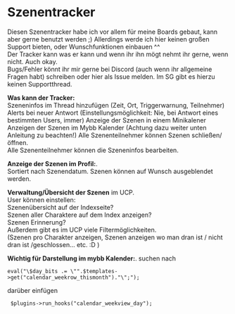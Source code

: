 # Szenentracker

Diesen Szenentracker habe ich vor allem für meine Boards gebaut, kann aber gerne benutzt werden ;) Allerdings werde ich hier keinen großen Support bieten, oder Wunschfunktionen einbauen ^^  
Der Tracker kann was er kann und wenn ihr ihn mögt nehmt ihr gerne, wenn nicht. Auch okay.  
Bugs/Fehler könnt ihr mir gerne bei Discord (auch wenn ihr allgemeine Fragen habt) schreiben oder hier als Issue melden. Im SG gibt es hierzu keinen Supportthread.   

**Was kann der Tracker:**  
Szeneninfos im Thread hinzufügen (Zeit, Ort, Triggerwarnung, Teilnehmer)   
Alerts bei neuer Antwort (Einstellungsmöglichkeit: Nie, bei Antwort eines bestimmten Users, immer)
Anzeige der Szenen in einem Minikalener
Anzeigen der Szenen im Mybb Kalender (Achtung dazu weiter unten Anleitung zu beachten!) 
Alle Szenenteilnehmer können Szenen schließen/öffnen.  
Alle Szenenteilnehmer können die Szeneninfos bearbeiten.  
  
**Anzeige der Szenen im Profil:**.  
Sortiert nach Szenendatum. 
Szenen können auf Wunsch ausgeblendet werden.
  
**Verwaltung/Übersicht der Szenen** im UCP.  
User können einstellen:  
Szenenübersicht auf der Indexseite?  
Szenen aller Charaktere auf dem Index anzeigen?  
Szenen Erinnerung?  
Außerdem gibt es im UCP viele Filtermöglichkeiten.  
(Szenen pro Charakter anzeigen, Szenen anzeigen wo man dran ist / nicht dran ist /geschlossen... etc. :D )   


**Wichtig für Darstellung im mybb Kalender:**. 
suchen nach  
```` 
eval("\$day_bits .= \"".$templates->get("calendar_weekrow_thismonth")."\";");
````
darüber einfügen 
````
 $plugins->run_hooks("calendar_weekview_day");
````
